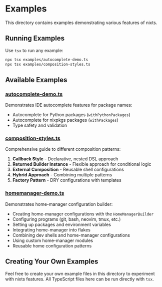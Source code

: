 # Examples

This directory contains examples demonstrating various features of nixts.

## Running Examples

Use `tsx` to run any example:

```bash
npx tsx examples/autocomplete-demo.ts
npx tsx examples/composition-styles.ts
```

## Available Examples

### [autocomplete-demo.ts](autocomplete-demo.ts)

Demonstrates IDE autocomplete features for package names:
- Autocomplete for Python packages (`withPythonPackages`)
- Autocomplete for nixpkgs packages (`withPackages`)
- Type safety and validation

### [composition-styles.ts](composition-styles.ts)

Comprehensive guide to different composition patterns:

1. **Callback Style** - Declarative, nested DSL approach
2. **Returned Builder Instance** - Flexible approach for conditional logic
3. **External Composition** - Reusable shell configurations
4. **Hybrid Approach** - Combining multiple patterns
5. **Factory Pattern** - DRY configurations with templates

### [homemanager-demo.ts](homemanager-demo.ts)

Demonstrates home-manager configuration builder:
- Creating home-manager configurations with the `HomeManagerBuilder`
- Configuring programs (git, bash, neovim, tmux, etc.)
- Setting up packages and environment variables
- Integrating home-manager into flakes
- Combining dev shells and home-manager configurations
- Using custom home-manager modules
- Reusable home configuration patterns

## Creating Your Own Examples

Feel free to create your own example files in this directory to experiment with nixts features. All TypeScript files here can be run directly with `tsx`.
